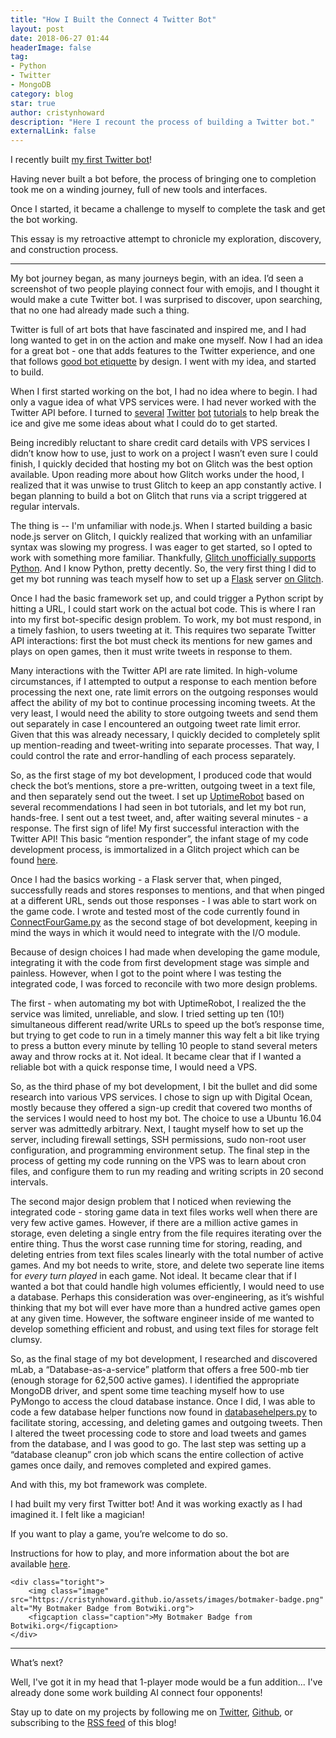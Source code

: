 ```yaml
---
title: "How I Built the Connect 4 Twitter Bot"
layout: post
date: 2018-06-27 01:44
headerImage: false
tag:
- Python
- Twitter
- MongoDB
category: blog
star: true
author: cristynhoward
description: "Here I recount the process of building a Twitter bot."
externalLink: false
---
```


I recently built [my first Twitter bot](https://cristynhoward.github.io/bot-connect-four)!

Having never built a bot before, the process of bringing one to completion took me on a winding journey, full of new tools and interfaces.

Once I started, it became a challenge to myself to complete the task and get the bot working. 

This essay is my retroactive attempt to chronicle my exploration, discovery, and construction process.

---

My bot journey began, as many journeys begin, with an idea. I’d seen a screenshot of two people playing connect four with emojis, and I thought it would make a cute Twitter bot. I was surprised to discover, upon searching, that no one had already made such a thing. 

Twitter is full of art bots that have fascinated and inspired me, and I had long wanted to get in on the action and make one myself. Now I had an idea for a great bot - one that adds features to the Twitter experience, and one that follows [good bot etiquette][1] by design. I went with my idea, and started to build.

When I first started working on the bot, I had no idea where to begin. I had only a vague idea of what VPS services were. I had never worked with the Twitter API before. I turned to [several][2] [Twitter][3] [bot][4] [tutorials][5] to help break the ice and give me some ideas about what I could do to get started. 

Being incredibly reluctant to share credit card details with VPS services I didn’t know how to use, just to work on a project I wasn’t even sure I could finish, I quickly decided that hosting my bot on Glitch was the best option available. Upon reading more about how Glitch works under the hood, I realized that it was unwise to trust Glitch to keep an app constantly active. I began planning to build a bot on Glitch that runs via a script triggered at regular intervals.

The thing is -- I'm unfamiliar with node.js. When I started building a basic node.js server on Glitch, I quickly realized that working with an unfamiliar syntax was slowing my progress. I was eager to get started, so I opted to work with something more familiar. Thankfully, [Glitch unofficially supports Python][6]. And I know Python, pretty decently. So, the very first thing I did to get my bot running was teach myself how to set up a [Flask][7] server [on Glitch][8].

Once I had the basic framework set up, and could trigger a Python script by hitting a URL, I could start work on the actual bot code. This is where I ran into my first bot-specific design problem. To work, my bot must respond, in a timely fashion, to users tweeting at it. This requires two separate Twitter API interactions: first the bot must check its mentions for new games and plays on open games, then it must write tweets in response to them. 

Many interactions with the Twitter API are rate limited. In high-volume circumstances, if I attempted to output a response to each mention before processing the next one, rate limit errors on the outgoing responses would affect the ability of my bot to continue processing incoming tweets. At the very least, I would need the ability to store outgoing tweets and send them out separately in case I encountered an outgoing tweet rate limit error. Given that this was already necessary, I quickly decided to completely split up mention-reading and tweet-writing into separate processes. That way, I could control the rate and error-handling of each process separately. 

So, as the first stage of my bot development, I produced code that would check the bot’s mentions, store a pre-written, outgoing tweet in a text file, and then separately send out the tweet. I set up [UptimeRobot][9] based on several recommendations I had seen in bot tutorials, and let my bot run, hands-free. I sent out a test tweet, and, after waiting several minutes - a response. The first sign of life! My first successful interaction with the Twitter API! This basic “mention responder”, the infant stage of my code development process, is immortalized in a Glitch project which can be found [here][10].

Once I had the basics working - a Flask server that, when pinged, successfully reads and stores responses to mentions, and that when pinged at a different URL, sends out those responses - I was able to start work on the game code. I wrote and tested most of the code currently found in [ConnectFourGame.py][11] as the second stage of bot development, keeping in mind the ways in which it would need to integrate with the I/O module. 

Because of design choices I had made when developing the game module, integrating it with the code from first development stage was simple and painless. However, when I got to the point where I was testing the integrated code, I was forced to reconcile with two more design problems. 

The first - when automating my bot with UptimeRobot, I realized the the service was limited, unreliable, and slow. I tried setting up ten (10!) simultaneous different read/write URLs to speed up the bot’s response time, but trying to get code to run in a timely manner this way felt a bit like trying to press a button every minute by telling 10 people to stand several meters away and throw rocks at it. Not ideal. It became clear that if I wanted a reliable bot with a quick response time, I would need a VPS. 

So, as the third phase of my bot development, I bit the bullet and did some research into various VPS services. I chose to sign up with Digital Ocean, mostly because they offered a sign-up credit that covered two months of the services I would need to host my bot. The choice to use a Ubuntu 16.04 server was admittedly arbitrary. Next, I taught myself how to set up the server, including firewall settings, SSH permissions, sudo non-root user configuration, and programming environment setup. The final step in the process of getting my code running on the VPS was to learn about cron files, and configure them to run my reading and writing scripts in 20 second intervals.

The second major design problem that I noticed when reviewing the integrated code - storing game data in text files works well when there are very few active games. However, if there are a million active games in storage, even deleting a single entry from the file requires iterating over the entire thing. Thus the worst case running time for storing, reading, and deleting entries from text files scales linearly with the total number of active games. And my bot needs to write, store, and delete two seperate line items for _every turn played_ in each game. Not ideal. It became clear that if I wanted a bot that could handle high volumes efficiently, I would need to use a database. Perhaps this consideration was over-engineering, as it’s wishful thinking that my bot will ever have more than a hundred active games open at any given time. However, the software engineer inside of me wanted to develop something efficient and robust, and using text files for storage felt clumsy.

So, as the final stage of my bot development, I researched and discovered mLab, a “Database-as-a-service” platform that offers a free 500-mb tier (enough storage for 62,500 active games). I identified the appropriate MongoDB driver, and spent some time teaching myself how to use PyMongo to access the cloud database instance. Once I did, I was able to code a few database helper functions now found in [databasehelpers.py][12] to facilitate storing, accessing, and deleting games and outgoing tweets. Then I altered the tweet processing code to store and load tweets and games from the database, and I was good to go. The last step was setting up a “database cleanup” cron job which scans the entire collection of active games once daily, and removes completed and expired games.

And with this, my bot framework was complete. 

<div class="side-by-side">
    <div class="toleft">
    	<p></p>
        <p>I had built my very first Twitter bot! And it was working exactly as I had imagined it. I felt like a magician!</p>
        <p>If you want to play a game, you’re welcome to do so.</p>
        <p>Instructions for how to play, and more information about the bot are available <a href="https://cristynhoward.github.io/connect-four-twitter-bot/">here</a>.</p>
    </div>

    <div class="toright">
        <img class="image" src="https://cristynhoward.github.io/assets/images/botmaker-badge.png" alt="My Botmaker Badge from Botwiki.org">
        <figcaption class="caption">My Botmaker Badge from Botwiki.org</figcaption>
    </div>
</div>

---

What’s next? 

Well, I've got it in my head that 1-player mode would be a fun addition... I've already done some work building AI connect four opponents!

Stay up to date on my projects by following me on [Twitter][14], [Github][15], or subscribing to the [RSS feed][16] of this blog!

[1]: http://tinysubversions.com/2013/03/basic-twitter-bot-etiquette/
[2]: http://blog.mollywhite.net/how-to-create-a-twitter-bot/
[3]: https://botwiki.org/resource/tutorial/how-to-make-a-twitter-bot-the-definitive-guide/
[4]: https://www.digitalocean.com/community/tutorials/how-to-create-a-twitterbot-with-python-3-and-the-tweepy-library
[5]: https://glitch.com/edit/#!/twitterbot
[6]: https://support.glitch.com/t/can-i-run-a-python-app-in-glitch/2140
[7]: https://en.wikipedia.org/wiki/Flask_(web_framework)
[8]: https://glitch.com/edit/#!/flask-hello-world
[9]: https://uptimerobot.com/
[10]: https://glitch.com/edit/#!/mention-responder
[11]: https://github.com/cristynhoward/connectfour/blob/master/ConnectFourGame.py
[12]: https://github.com/cristynhoward/connectfour/blob/master/databasehelpers.py
[13]: https://cristynhoward.github.io/connect-four-twitter-bot/
[14]: http://www.twitter.com/cristynhoward
[15]: http://www.github.com/cristynhoward
[16]: https://cristynhoward.github.io/feed.xml